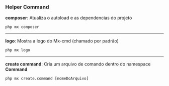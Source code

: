 ### Helper Command

**composer**: Atualiza o autoload e as dependencias do projeto

    php mx composer

---

**logo**: Mostra a logo do Mx-cmd (chamado por padrão)

    php mx logo

---

**create command**: Cria um arquivo de comando dentro do namespace **Command**

    php mx create.command [nomeDoArquivo]
